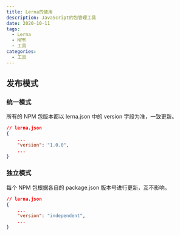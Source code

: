 ```yaml
---
title: Lerna的使用
description: JavaScript的包管理工具
date: 2020-10-11
tags:
  - Lerna
  - NPM
  - 工具
categories:
  - 工具
---
```


## 发布模式

### 统一模式

所有的 NPM 包版本都以 lerna.json 中的 version 字段为准，一致更新。

```json
// lerna.json
{
    ...
    "version": "1.0.0",
    ...
}
```

### 独立模式

每个 NPM 包根据各自的 package.json 版本号进行更新，互不影响。

```json
// lerna.json
{
    ...
    "version": "independent",
    ...
}
```
